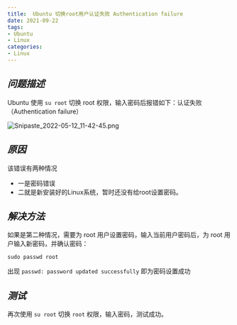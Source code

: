 ```yaml
---
title:  Ubuntu 切换root用户认证失败 Authentication failure
date: 2021-09-22
tags:
- Ubuntu
- Linux
categories:
- Linux
---
```


## ***问题描述***

Ubuntu 使用 `su root` 切换 root 权限，输入密码后报错如下：认证失败（Authentication failure）

![Snipaste_2022-05-12_11-42-45.png](https://s2.loli.net/2022/05/12/mpfLkHQ5aoZvGxV.png)

## ***原因***

该错误有两种情况

- 一是密码错误
- 二就是新安装好的Linux系统，暂时还没有给root设置密码。

## ***解决方法***

如果是第二种情况，需要为 root 用户设置密码，输入当前用户密码后，为 root 用户输入新密码，并确认密码：

```shell
sudo passwd root
```

出现 `passwd: password updated successfully` 即为密码设置成功

## ***测试***

再次使用 `su root` 切换 `root` 权限，输入密码，测试成功。



